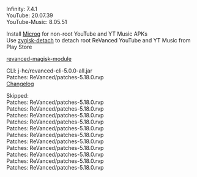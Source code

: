 Infinity: 7.4.1  
YouTube: 20.07.39  
YouTube-Music: 8.05.51  

Install [Microg](https://github.com/ReVanced/GmsCore/releases) for non-root YouTube and YT Music APKs  
Use [zygisk-detach](https://github.com/j-hc/zygisk-detach) to detach root ReVanced YouTube and YT Music from Play Store  

[revanced-magisk-module](https://github.com/j-hc/revanced-magisk-module)
  
CLI: j-hc/revanced-cli-5.0.0-all.jar  
Patches: ReVanced/patches-5.18.0.rvp  
[Changelog](https://github.com/ReVanced/revanced-patches/releases/tag/v5.18.0)  

Skipped:  
Patches: ReVanced/patches-5.18.0.rvp  
Patches: ReVanced/patches-5.18.0.rvp  
Patches: ReVanced/patches-5.18.0.rvp  
Patches: ReVanced/patches-5.18.0.rvp  
Patches: ReVanced/patches-5.18.0.rvp  
Patches: ReVanced/patches-5.18.0.rvp  
Patches: ReVanced/patches-5.18.0.rvp  
Patches: ReVanced/patches-5.18.0.rvp  
Patches: ReVanced/patches-5.18.0.rvp  
Patches: ReVanced/patches-5.18.0.rvp  
Patches: ReVanced/patches-5.18.0.rvp                        
